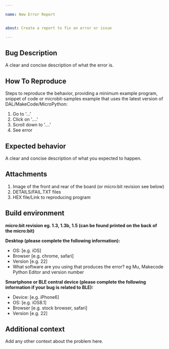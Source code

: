 ```yaml
---

name: New Error Report


about: Create a report to fix an error or issue

---
```


## Bug Description

A clear and concise description of what the error is.

## How To Reproduce

Steps to reproduce the behavior, providing a minimum example program, snippet of code or microbit-samples example that uses the latest version of DAL/MakeCode/MicroPython:

1. Go to '...'
2. Click on '....'
3. Scroll down to '....'
4. See error

## Expected behavior

A clear and concise description of what you expected to happen.

## Attachments 
1. Image of the front and rear of the board (or micro:bit revision see below)
2. DETAILS/FAIL.TXT files
3. HEX file/Link to reproducing program

## Build environment

**micro:bit revision eg. 1.3, 1.3b, 1.5 (can be found printed on the back of the micro:bit)**


**Desktop (please complete the following information):**

- OS: [e.g. iOS]
- Browser [e.g. chrome, safari]
- Version [e.g. 22]
- What software are you using that produces the error? eg Mu, Makecode Python Editor and version number

**Smartphone or BLE central device (please complete the following information if your bug is related to BLE):**

- Device: [e.g. iPhone6]
- OS: [e.g. iOS8.1]
- Browser [e.g. stock browser, safari]
- Version [e.g. 22]

## Additional context

Add any other context about the problem here. 


